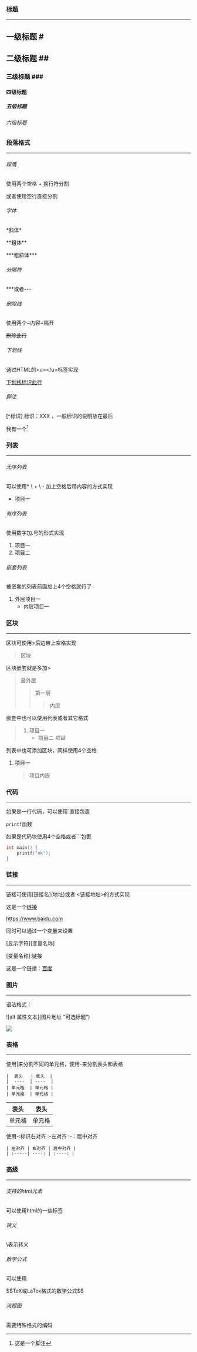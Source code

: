 ### 标题

***

## 一级标题 \#

## 二级标题 \#\#

### 三级标题 \#\#\#

#### 四级标题

##### 五级标题

###### 六级标题



### 段落格式

***

###### 段落

使用两个空格 + 换行符分割  

或者使用空行直接分割



###### 字体

\*斜体\*

\*\*粗体\*\*

\*\*\*粗斜体\*\*\*



###### 分隔符

***或者---



###### 删除线

使用两个\~内容\~隔开

~~删除此行~~



###### 下划线

通过HTML的\<u\>\</u\>标签实现

<u>下划线标识此行</u>



###### 脚注

\[^标识\] 标识：XXX   ，一般标识的说明放在最后

我有一个[^脚注]

[^脚注]: 这是一个脚注



### 列表

***

###### 无序列表

可以使用\* \\ \+ \\ \- 加上空格后带内容的方式实现

* 项目一

###### 有序列表

使用数字加\.号的形式实现

1. 项目一
2. 项目二

###### 嵌套列表

被嵌套的列表前面加上4个空格就行了

1. 外层项目一
   * 内层项目一



### 区块

***

区块可使用\>后边带上空格实现

> 区块

区块嵌套就是多加\>

> 最外层
>
> > 第一层
> >
> > > 内层

嵌套中也可以使用列表或者其它格式

> 1. 项目一
>    * 项目二  *项目*

列表中也可添加区块，同样使用4个空格

1. 项目一

   > 项目内嵌



### 代码

***

如果是一行代码，可以使用\`直接包裹

`printf`函数

如果是代码块使用4个空格或者\`\`\`包裹

```c
int main() {
	printf("ok");
}
```



### 链接

***

链接可使用\[链接名\]\(地址\)或者 \<链接地址\>的方式实现

这是一个[链接](https://www.baidu.com) 

<https://www.baidu.com>

同时可以通过一个变量来设置

\[显示字符\]\[变量名称\]

\[变量名称\]:链接

这是一个链接：[百度][baidu]

[baidu]: https://www.baidu.com



### 图片

***

语法格式：

\!\[alt 属性文本\]\(图片地址 “可选标题”\)

![](..\static\picture\fighter.jpg )



### 表格

***

使用|来分割不同的单元格，使用-来分割表头和表格

```
|  表头   | 表头  |
|  ----  | ----  |
| 单元格  | 单元格 |
| 单元格  | 单元格 |
```

|  表头  |  表头  |
| :----: | :----: |
| 单元格 | 单元格 |

使用-:标识右对齐 :-左对齐 :-：居中对齐

```
| 左对齐 | 右对齐 | 居中对齐 |
| :-----| ----: | :----: |
```



### 高级

***

###### 支持的html元素

可以使用html的一些标签

###### 转义

\\表示转义

###### 数学公式

可以使用

\$\$TeX或LaTex格式的数学公式\$\$

###### 流程图

需要特殊格式的编码











